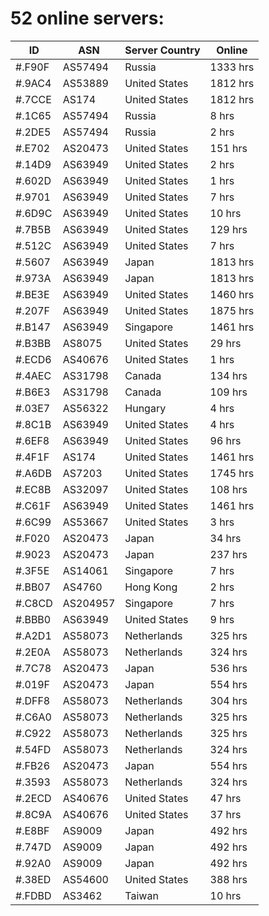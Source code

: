 # 52 online servers:

| ID | ASN | Server Country | Online |
| ------ | ------ | ------ | ------ |
| #.F90F | AS57494 | Russia | 1333 hrs |
| #.9AC4 | AS53889 | United States | 1812 hrs |
| #.7CCE | AS174 | United States | 1812 hrs |
| #.1C65 | AS57494 | Russia | 8 hrs |
| #.2DE5 | AS57494 | Russia | 2 hrs |
| #.E702 | AS20473 | United States | 151 hrs |
| #.14D9 | AS63949 | United States | 2 hrs |
| #.602D | AS63949 | United States | 1 hrs |
| #.9701 | AS63949 | United States | 7 hrs |
| #.6D9C | AS63949 | United States | 10 hrs |
| #.7B5B | AS63949 | United States | 129 hrs |
| #.512C | AS63949 | United States | 7 hrs |
| #.5607 | AS63949 | Japan | 1813 hrs |
| #.973A | AS63949 | Japan | 1813 hrs |
| #.BE3E | AS63949 | United States | 1460 hrs |
| #.207F | AS63949 | United States | 1875 hrs |
| #.B147 | AS63949 | Singapore | 1461 hrs |
| #.B3BB | AS8075 | United States | 29 hrs |
| #.ECD6 | AS40676 | United States | 1 hrs |
| #.4AEC | AS31798 | Canada | 134 hrs |
| #.B6E3 | AS31798 | Canada | 109 hrs |
| #.03E7 | AS56322 | Hungary | 4 hrs |
| #.8C1B | AS63949 | United States | 4 hrs |
| #.6EF8 | AS63949 | United States | 96 hrs |
| #.4F1F | AS174 | United States | 1461 hrs |
| #.A6DB | AS7203 | United States | 1745 hrs |
| #.EC8B | AS32097 | United States | 108 hrs |
| #.C61F | AS63949 | United States | 1461 hrs |
| #.6C99 | AS53667 | United States | 3 hrs |
| #.F020 | AS20473 | Japan | 34 hrs |
| #.9023 | AS20473 | Japan | 237 hrs |
| #.3F5E | AS14061 | Singapore | 7 hrs |
| #.BB07 | AS4760 | Hong Kong | 2 hrs |
| #.C8CD | AS204957 | Singapore | 7 hrs |
| #.BBB0 | AS63949 | United States | 9 hrs |
| #.A2D1 | AS58073 | Netherlands | 325 hrs |
| #.2E0A | AS58073 | Netherlands | 324 hrs |
| #.7C78 | AS20473 | Japan | 536 hrs |
| #.019F | AS20473 | Japan | 554 hrs |
| #.DFF8 | AS58073 | Netherlands | 304 hrs |
| #.C6A0 | AS58073 | Netherlands | 325 hrs |
| #.C922 | AS58073 | Netherlands | 325 hrs |
| #.54FD | AS58073 | Netherlands | 324 hrs |
| #.FB26 | AS20473 | Japan | 554 hrs |
| #.3593 | AS58073 | Netherlands | 324 hrs |
| #.2ECD | AS40676 | United States | 47 hrs |
| #.8C9A | AS40676 | United States | 37 hrs |
| #.E8BF | AS9009 | Japan | 492 hrs |
| #.747D | AS9009 | Japan | 492 hrs |
| #.92A0 | AS9009 | Japan | 492 hrs |
| #.38ED | AS54600 | United States | 388 hrs |
| #.FDBD | AS3462 | Taiwan | 10 hrs |

